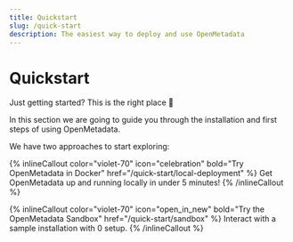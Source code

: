 ```yaml
---
title: Quickstart
slug: /quick-start
description: The easiest way to deploy and use OpenMetadata
---
```


# Quickstart

Just getting started? This is the right place 🚀

In this section we are going to guide you through the installation and first steps of using OpenMetadata.

We have two approaches to start exploring:

{% inlineCallout color="violet-70"
    icon="celebration"
    bold="Try OpenMetadata in Docker"
    href="/quick-start/local-deployment" %}
Get OpenMetadata up and running locally in under 5 minutes!
{% /inlineCallout %}

{% inlineCallout color="violet-70"
    icon="open_in_new"
    bold="Try the OpenMetadata Sandbox"
    href="/quick-start/sandbox" %}
Interact with a sample installation with 0 setup.
{% /inlineCallout %}
